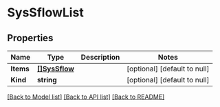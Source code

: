 # SysSflowList

## Properties
Name | Type | Description | Notes
------------ | ------------- | ------------- | -------------
**Items** | [**[]SysSflow**](sys_sflow.md) |  | [optional] [default to null]
**Kind** | **string** |  | [optional] [default to null]

[[Back to Model list]](../README.md#documentation-for-models) [[Back to API list]](../README.md#documentation-for-api-endpoints) [[Back to README]](../README.md)


